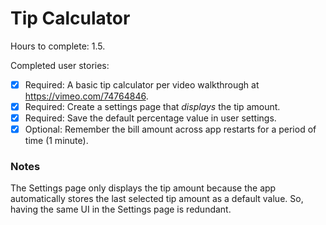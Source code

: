 Tip Calculator
========================================

Hours to complete: 1.5.

Completed user stories:
* [x] Required: A basic tip calculator per video walkthrough at https://vimeo.com/74764846.
* [x] Required: Create a settings page that *displays* the tip amount.
* [x] Required: Save the default percentage value in user settings.
* [x] Optional: Remember the bill amount across app restarts for a period of time (1 minute).

### Notes

The Settings page only displays the tip amount because the app automatically stores the last selected tip amount as a default value. So, having the same UI in the Settings page is redundant.

